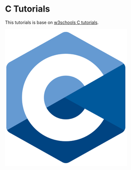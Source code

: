 # C Tutorials

This tutorials is base on [w3schools C tutorials](https://www.w3schools.com/c/).

![](https://github.com/afif-dev/c-tutorials/blob/main/c_logo.png)
